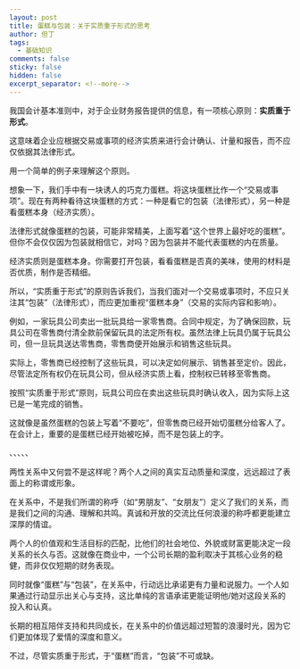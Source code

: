 ```yaml
---
layout: post
title: 蛋糕与包装：关于实质重于形式的思考
author: 但丁
tags:
  - 基础知识
comments: false
sticky: false
hidden: false
excerpt_separator: <!--more-->
---
```

我国会计基本准则中，对于企业财务报告提供的信息，有一项核心原则：**实质重于形式**。

这意味着企业应根据交易或事项的经济实质来进行会计确认、计量和报告，而不应仅依据其法律形式。

用一个简单的例子来理解这个原则。
<!--more-->

想象一下，我们手中有一块诱人的巧克力蛋糕。将这块蛋糕比作一个“交易或事项”。现在有两种看待这块蛋糕的方式：一种是看它的包装（法律形式），另一种是看蛋糕本身（经济实质）。

法律形式就像蛋糕的包装，可能非常精美，上面写着“这个世界上最好吃的蛋糕”。但你不会仅仅因为包装就相信它，对吗？因为包装并不能代表蛋糕的内在质量。

经济实质则是蛋糕本身。你需要打开包装，看看蛋糕是否真的美味，使用的材料是否优质，制作是否精细。

所以，“实质重于形式”的原则告诉我们，当我们面对一个交易或事项时，不应只关注其“包装”（法律形式），而应更加重视“蛋糕本身”（交易的实际内容和影响）。

例如，一家玩具公司卖出一批玩具给一家零售商。合同中规定，为了确保回款，玩具公司在零售商付清全款前保留玩具的法定所有权。虽然法律上玩具仍属于玩具公司，但一旦玩具送达零售商，零售商便开始展示和销售这些玩具。

实际上，零售商已经控制了这些玩具，可以决定如何展示、销售甚至定价。因此，尽管法定所有权仍在玩具公司，但从经济实质上看，控制权已转移至零售商。

按照“实质重于形式”原则，玩具公司应在卖出这些玩具时确认收入，因为实际上这已是一笔完成的销售。

这就像是虽然蛋糕的包装上写着“不要吃”，但零售商已经开始切蛋糕分给客人了。在会计上，重要的是蛋糕已经开始被吃掉，而不是包装上的字。

、、、、、

两性关系中又何尝不是这样呢？两个人之间的真实互动质量和深度，远远超过了表面上的称谓或形象。

在关系中，不是我们所谓的称呼（如“男朋友”、“女朋友”）定义了我们的关系，而是我们之间的沟通、理解和共鸣。真诚和开放的交流比任何浪漫的称呼都更能建立深厚的情谊。

两个人的价值观和生活目标的匹配，比他们的社会地位、外貌或财富更能决定一段关系的长久与否。这就像在商业中，一个公司长期的盈利取决于其核心业务的稳健，而非仅仅短期的财务表现。

同时就像“蛋糕”与“包装”，在关系中，行动远比承诺更有力量和说服力。一个人如果通过行动显示出关心与支持，这比单纯的言语承诺更能证明他/她对这段关系的投入和认真。

长期的相互陪伴支持和共同成长，在关系中的价值远超过短暂的浪漫时光，因为它们更加体现了爱情的深度和意义。

不过，尽管实质重于形式，于“蛋糕”而言，“包装”不可或缺。